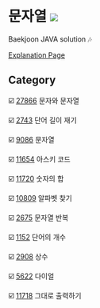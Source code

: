 # 문자열 <img src = "https://img.shields.io/badge/JAVA-007396?style=for-the-badge&logo=java&logoColor=white">
Baekjoon JAVA solution :notes:

[Explanation Page](https://lunareclipse000.wordpress.com/category/%ed%94%84%eb%a1%9c%ea%b7%b8%eb%9e%98%eb%b0%8d-%ec%8a%a4%ed%84%b0%eb%94%94/%ec%9e%90%eb%a3%8c%ea%b5%ac%ec%a1%b0-%ec%8b%a4%ec%8a%b5/%eb%b0%b1%ec%a4%80/%eb%ac%b8%ec%9e%90%ec%97%b4/)

## Category

:ballot_box_with_check: [27866](https://lunareclipse000.wordpress.com/2024/03/15/java%eb%b0%b1%ec%a4%80-27866-%eb%ac%b8%ec%9e%90%ec%99%80-%eb%ac%b8%ec%9e%90%ec%97%b4/) 문자와 문자열

:ballot_box_with_check: [2743](https://lunareclipse000.wordpress.com/2024/03/15/java%eb%b0%b1%ec%a4%80-2743-%eb%8b%a8%ec%96%b4-%ea%b8%b8%ec%9d%b4-%ec%9e%ac%ea%b8%b0/) 단어 길이 재기

:ballot_box_with_check: [9086](https://lunareclipse000.wordpress.com/2024/03/15/java%eb%b0%b1%ec%a4%80-9086-%eb%ac%b8%ec%9e%90%ec%97%b4/) 문자열

:ballot_box_with_check: [11654](https://lunareclipse000.wordpress.com/2024/03/15/java%eb%b0%b1%ec%a4%80-11654-%ec%95%84%ec%8a%a4%ed%82%a4-%ec%bd%94%eb%93%9c/) 아스키 코드

:ballot_box_with_check: [11720](https://lunareclipse000.wordpress.com/2024/03/15/java%eb%b0%b1%ec%a4%80-11720-%ec%88%ab%ec%9e%90%ec%9d%98-%ed%95%a9/) 숫자의 합

:ballot_box_with_check: [10809](https://lunareclipse000.wordpress.com/2024/03/15/java%eb%b0%b1%ec%a4%80-10809-%ec%95%8c%ed%8c%8c%eb%b2%b3-%ec%b0%be%ea%b8%b0/) 알파벳 찾기

:ballot_box_with_check: [2675](https://lunareclipse000.wordpress.com/2024/03/15/java%eb%b0%b1%ec%a4%80-2675-%eb%ac%b8%ec%9e%90%ec%97%b4-%eb%b0%98%eb%b3%b5/) 문자열 반복

:ballot_box_with_check: [1152](https://lunareclipse000.wordpress.com/2024/03/15/java%eb%b0%b1%ec%a4%80-1152-%eb%8b%a8%ec%96%b4%ec%9d%98-%ea%b0%9c%ec%88%98/) 단어의 개수

:ballot_box_with_check: [2908](https://lunareclipse000.wordpress.com/2024/03/15/java%eb%b0%b1%ec%a4%80-2908-%ec%83%81%ec%88%98/) 상수

:ballot_box_with_check: [5622](https://lunareclipse000.wordpress.com/2024/03/15/java%eb%b0%b1%ec%a4%80-5622-%eb%8b%a4%ec%9d%b4%ec%96%bc/) 다이얼

:ballot_box_with_check: [11718](https://lunareclipse000.wordpress.com/2024/03/15/java%eb%b0%b1%ec%a4%80-11718-%ea%b7%b8%eb%8c%80%eb%a1%9c-%ec%b6%9c%eb%a0%a5%ed%95%98%ea%b8%b0/) 그대로 출력하기

